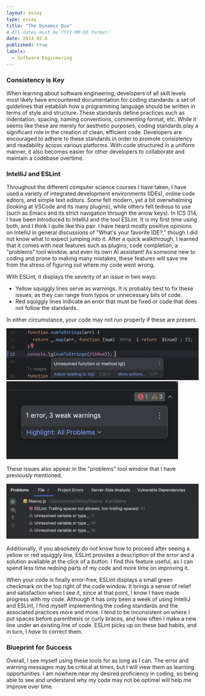 ```yaml
---
layout: essay
type: essay
title: "The Dynamic Duo"
# All dates must be YYYY-MM-DD format!
date: 2024-02-8
published: true
labels:
  - Software Engineering
---
```


### Consistency is Key
When learning about software engineering, developers of all skill levels most likely have encountered documentation for coding standards: a set of guidelines that establish how a programming language should be written in terms of style and structure. These standards define practices such as indentation, spacing, naming conventions, commenting format, etc. While it seems like these are merely for aesthetic purposes, coding standards play a significant role in the creation of clean, efficient code. Developers are encouraged to adhere to these standards in order to promote consistency and readability across various platforms. With code structured in a uniform manner, it also becomes easier for other developers to collaborate and maintain a codebase overtime. 

### IntelliJ and ESLint
Throughout the different computer science courses I have taken, I have used a variety of integrated development environments (IDEs), online code editors, and simple text editors. Some felt modern, yet a bit overwhelming (looking at VSCode and its many plugins), while others felt tedious to use (such as Emacs and its strict navigation through the arrow keys). In ICS 314, I have been introduced to IntelliJ and the tool ESLint. It is my first time using both, and I think I quite like this pair. I have heard mostly positive opinions on IntelliJ in general discussions of "What's your favorite IDE?," though I did not know what to expect jumping into it. After a quick walkthrough, I learned that it comes with neat features such as plugins, code completion, a "problems" tool window, and even its own AI assistant! As someone new to coding and prone to making many mistakes, these features will save me from the stress of figuring out where my code went wrong.

With ESLint, it displays the severity of an issue in two ways:
- Yellow squiggly lines serve as warnings. It is probably best to fix these issues, as they can range from typos or unnecessary bits of code.
- Red squiggly lines indicate an error that must be fixed or code that does not follow the standards.

In either circumstance, your code may not run properly if these are present.

<div class="text-center p-4">
  <img width="600px" 
       src="../img/the-dynamic-duo/the-dynamic-duo-3.png" 
       class="img-thumbnail" >
    <img width="450px" 
       src="../img/the-dynamic-duo/the-dynamic-duo-1.png" 
       class="img-thumbnail" >
</div>

These issues also appear in the "problems" tool window that I have previously mentioned.

<div class="text-center p-4">
  <img width="600px" 
       src="../img/the-dynamic-duo/the-dynamic-duo-2.png" 
       class="img-thumbnail" >
</div>

Additionally, if you absolutely do not know how to proceed after seeing a yellow or red squiggly line, ESLint provides a description of the error and a solution available at the click of a button. I find this feature useful, as I can spend less time redoing parts of my code and more time on improving it.

When your code is finally error-free, ESLint displays a small green checkmark on the top right of the code window. It brings a sense of relief and satisfaction when I see it, since at that point, I know I have made progress with my code. Although it has only been a week of using IntelliJ and ESLint, I find myself implementing the coding standards and the associated practices more and more. I tend to be inconsistent on where I put spaces before parenthesis or curly braces, and how often I make a new line under an existing line of code. ESLint picks up on these bad habits, and in turn, I *have* to correct them. 

### Blueprint for Success
Overall, I see myself using these tools for as long as I can. The error and warning messages may be critical at times, but I will view them as learning opportunities. I am nowhere near my desired proficiency in coding, so being able to see and understand why my code may not be optimal will help me improve over time.
